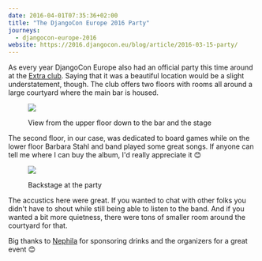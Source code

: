 ```yaml
---
date: 2016-04-01T07:35:36+02:00
title: "The DjangoCon Europe 2016 Party"
journeys:
  - djangocon-europe-2016
website: https://2016.djangocon.eu/blog/article/2016-03-15-party/
---
```


As every year DjangoCon Europe also had an official party this time around at
the [Extra club][]. Saying that it was a beautiful location would be a slight
understatement, though. The club offers two floors with rooms all around a large
courtyard where the main bar is housed.

[extra club]: http://extrabudapest.com/

<figure>
<img src="/images/djangoconeurope2016/extra.jpg">
<figcaption><p>View from the upper floor down to the bar and the stage</p></figcaption>
</figure>

The second floor, in our case, was dedicated to board games while on the lower
floor Barbara Stahl and band played some great songs. If anyone can tell me
where I can buy the album, I'd really appreciate it 😊

<figure>
<img src="/images/djangoconeurope2016/backstage.jpg">
<figcaption><p>Backstage at the party</p></figcaption>
</figure>

The accustics here were great. If you wanted to chat with other folks you didn't
have to shout while still being able to listen to the band. And if you wanted a
bit more quietness, there were tons of smaller room around the courtyard for
that.

Big thanks to [Nephila][] for sponsoring drinks and the organizers for a great
event 😊

[nephila]: https://www.nephila.it/en/
